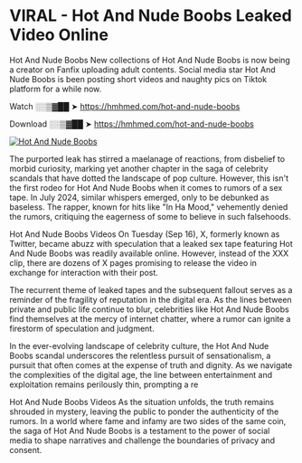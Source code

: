 # VIRAL - Hot And Nude Boobs Leaked Video Online

Hot And Nude Boobs New collections of Hot And Nude Boobs is now being a creator on Fanfix uploading adult contents. Social media star Hot And Nude Boobs is been posting short videos and naughty pics on Tiktok platform for a while now.

Watch ░░▒▓██ ➤ https://hmhmed.com/hot-and-nude-boobs

Download ░░▒▓██ ➤ https://hmhmed.com/hot-and-nude-boobs

[![Hot And Nude Boobs](https://i.imgur.com/dJHk4Zq.gif)](https://hmhmed.com/hot-and-nude-boobs)

The purported leak has stirred a maelanage of reactions, from disbelief to morbid curiosity, marking yet another chapter in the saga of celebrity scandals that have dotted the landscape of pop culture. However, this isn't the first rodeo for Hot And Nude Boobs when it comes to rumors of a sex tape. In July 2024, similar whispers emerged, only to be debunked as baseless. The rapper, known for hits like "In Ha Mood," vehemently denied the rumors, critiquing the eagerness of some to believe in such falsehoods.

Hot And Nude Boobs Videos
On Tuesday (Sep 16), X, formerly known as Twitter, became abuzz with speculation that a leaked sex tape featuring Hot And Nude Boobs was readily available online. However, instead of the XXX clip, there are dozens of X pages promising to release the video in exchange for interaction with their post.

The recurrent theme of leaked tapes and the subsequent fallout serves as a reminder of the fragility of reputation in the digital era. As the lines between private and public life continue to blur, celebrities like Hot And Nude Boobs find themselves at the mercy of internet chatter, where a rumor can ignite a firestorm of speculation and judgment.

In the ever-evolving landscape of celebrity culture, the Hot And Nude Boobs scandal underscores the relentless pursuit of sensationalism, a pursuit that often comes at the expense of truth and dignity. As we navigate the complexities of the digital age, the line between entertainment and exploitation remains perilously thin, prompting a re

Hot And Nude Boobs Videos
As the situation unfolds, the truth remains shrouded in mystery, leaving the public to ponder the authenticity of the rumors. In a world where fame and infamy are two sides of the same coin, the saga of Hot And Nude Boobs is a testament to the power of social media to shape narratives and challenge the boundaries of privacy and consent.